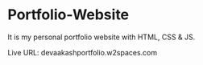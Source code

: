 # Portfolio-Website
It is my personal portfolio website with HTML, CSS &amp; JS.

Live URL: devaakashportfolio.w2spaces.com
